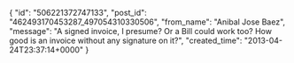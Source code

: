 {
   "id": "506221372747133",
   "post_id": "462493170453287_497054310330506",
   "from_name": "Anibal Jose Baez",
   "message": "A signed invoice, I presume? Or a Bill could work too? How good is an invoice without any signature on it?",
   "created_time": "2013-04-24T23:37:14+0000"
 }
